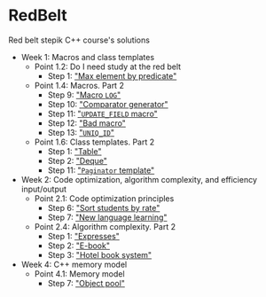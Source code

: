 # RedBelt

Red belt stepik C++ course's solutions

- Week 1: Macros and class templates
    - Point 1.2: Do I need study at the red belt
        - Step 1: ["Max element by predicate"](MaxElementIf/main.cpp)
    - Point 1.4: Macros. Part 2
        - Step 9: ["Macro `LOG`"](MacrosLog/log.cpp)
        - Step 10: ["Comparator generator"](ComparatorGenerator/sort_by.cpp)
        - Step 11: ["`UPDATE_FIELD` macro"](UpdateFieldMacro/update_field.cpp)
        - Step 12: ["Bad macro"](BadMacro/print_values.cpp)
        - Step 13: ["`UNIQ_ID`"](UniqId/uniq_id.cpp)
    - Point 1.6: Class templates. Part 2
        - Step 1: ["Table"](Table/table.cpp)
        - Step 2: ["Deque"](Deque/Deque.h)
        - Step 11: ["`Paginator` template"](PaginatorTemplate/paginator.cpp)
- Week 2: Code optimization, algorithm complexity, and efficiency input/output
    - Point 2.1: Code optimization principles
        - Step 6: ["Sort students by rate"](SortStudents/sort_students.cpp)
        - Step 7: ["New language learning"](Learner/learner.cpp)
    - Point 2.4: Algorithm complexity. Part 2
        - Step 1: ["Expresses"](Expresses/slow.cpp)
        - Step 2: ["E-book"](EBook/slow.cpp)
        - Step 3: ["Hotel book system"](HotelBookSystem/main.cpp)
- Week 4: C++ memory model
    - Point 4.1: Memory model
        - Step 7: ["Object pool"](ObjectPool/object_pool.cpp)